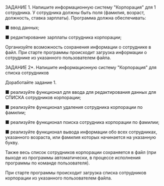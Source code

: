 ЗАДАНИЕ 1.
Напишите информационную систему "Корпорация" для 1 сотрудника. У
сотрудника должны быть поля (фамилия, возраст, должность, ставка зарплаты).
Программа должна обеспечивать:

■ ввод данных;

■ редактирование зарплаты сотрудника корпорации;

Организуйте возможность сохранения информации о сотруднике в файл.
При старте программы происходит загрузка информации о сотруднике из указанного
пользователем файла.

ЗАДАНИЕ 2*. 
Напишите информационную систему "Корпорация" для списка
сотрудников

Доработайте задание 1.

■ реализуйте функционал для ввода для редактирования данных для СПИСКА
сотрудников корпорации;

■ реализуйте функционал удаления сотрудника корпорации по фамилии;

■ реализуйте функционал поиска сотрудника корпорации по фамилии;

■ реализуйте функционал вывода информации обо всех сотрудниках, указанного
возраста, или фамилия которых начинается на указанную букву.

Также весь список сотрудников корпорации сохраняется в файл (при выходе из
программы автоматически, в процессе исполнения программы по команде
пользователя).

При старте программы происходит загрузка списка сотрудников корпорации из
указанного пользователем файла.
